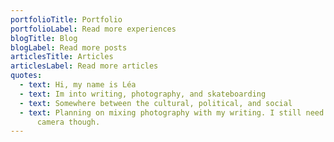 ```yaml
---
portfolioTitle: Portfolio
portfolioLabel: Read more experiences
blogTitle: Blog
blogLabel: Read more posts
articlesTitle: Articles
articlesLabel: Read more articles
quotes:
  - text: Hi, my name is Léa
  - text: Im into writing, photography, and skateboarding
  - text: Somewhere between the cultural, political, and social
  - text: Planning on mixing photography with my writing. I still need a digital
      camera though.
---
```

